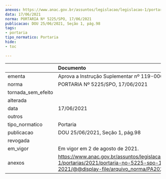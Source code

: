 ```yaml
---
anexos: https://www.anac.gov.br/assuntos/legislacao/legislacao-1/portarias/2021/portaria-no-5225-spo-17-06-2021/@@display-file/arquivo_norma/PA2021-5225.pdf
data: 17/06/2021
norma: PORTARIA Nº 5225/SPO, 17/06/2021
publicacao: DOU 25/06/2021, Seção 1, pág.98
tags:
- portaria
tipo_normatico: Portaria
hide: 
- toc 
 
---
```


|                    | Documento                                                                                                                                            |
|:-------------------|:-----------------------------------------------------------------------------------------------------------------------------------------------------|
| ementa             | Aprova a Instrução Suplementar nº 119-006B.                                                                                                          |
| norma              | PORTARIA Nº 5225/SPO, 17/06/2021                                                                                                                     |
| tornada_sem_efeito |                                                                                                                                                      |
| alterada           |                                                                                                                                                      |
| data               | 17/06/2021                                                                                                                                           |
| outros             |                                                                                                                                                      |
| tipo_normatico     | Portaria                                                                                                                                             |
| publicacao         | DOU 25/06/2021, Seção 1, pág.98                                                                                                                      |
| revogada           |                                                                                                                                                      |
| em_vigor           | Em vigor em 2 de agosto de 2021.                                                                                                                     |
| anexos             | https://www.anac.gov.br/assuntos/legislacao/legislacao-1/portarias/2021/portaria-no-5225-spo-17-06-2021/@@display-file/arquivo_norma/PA2021-5225.pdf |